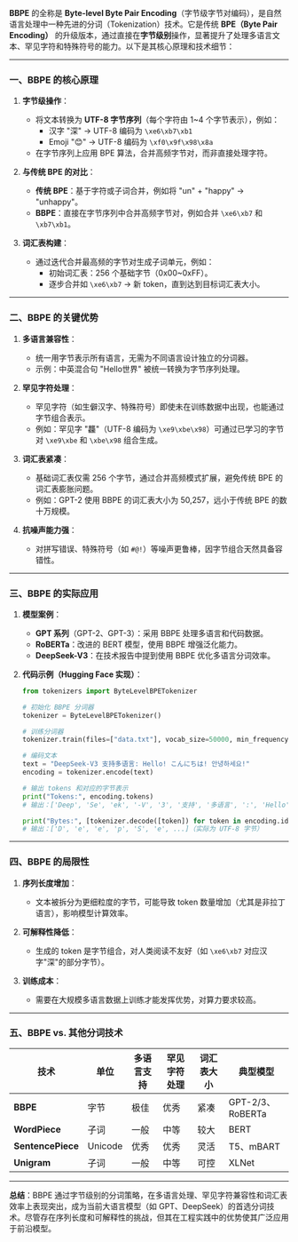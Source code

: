 **BBPE** 的全称是 **Byte-level Byte Pair Encoding**（字节级字节对编码），是自然语言处理中一种先进的分词（Tokenization）技术。它是传统 **BPE（Byte Pair Encoding）** 的升级版本，通过直接在**字节级别**操作，显著提升了处理多语言文本、罕见字符和特殊符号的能力。以下是其核心原理和技术细节：

---

### 一、BBPE 的核心原理
1. **字节级操作**：
   - 将文本转换为 **UTF-8 字节序列**（每个字符由 1~4 个字节表示），例如：
     - 汉字 "深" → UTF-8 编码为 `\xe6\xb7\xb1`
     - Emoji "😊" → UTF-8 编码为 `\xf0\x9f\x98\x8a`
   - 在字节序列上应用 BPE 算法，合并高频字节对，而非直接处理字符。

2. **与传统 BPE 的对比**：
   - **传统 BPE**：基于字符或子词合并，例如将 "un" + "happy" → "unhappy"。
   - **BBPE**：直接在字节序列中合并高频字节对，例如合并 `\xe6\xb7` 和 `\xb7\xb1`。

3. **词汇表构建**：
   - 通过迭代合并最高频的字节对生成子词单元，例如：
     - 初始词汇表：256 个基础字节（0x00~0xFF）。
     - 逐步合并如 `\xe6\xb7` → 新 token，直到达到目标词汇表大小。

---

### 二、BBPE 的关键优势
1. **多语言兼容性**：
   - 统一用字节表示所有语言，无需为不同语言设计独立的分词器。
   - 示例：中英混合句 "Hello世界" 被统一转换为字节序列处理。

2. **罕见字符处理**：
   - 罕见字符（如生僻汉字、特殊符号）即使未在训练数据中出现，也能通过字节组合表示。
   - 例如：罕见字 "龘"（UTF-8 编码为 `\xe9\xbe\x98`）可通过已学习的字节对 `\xe9\xbe` 和 `\xbe\x98` 组合生成。

3. **词汇表紧凑**：
   - 基础词汇表仅需 256 个字节，通过合并高频模式扩展，避免传统 BPE 的词汇表膨胀问题。
   - 例如：GPT-2 使用 BBPE 的词汇表大小为 50,257，远小于传统 BPE 的数十万规模。

4. **抗噪声能力强**：
   - 对拼写错误、特殊符号（如 `#@!`）等噪声更鲁棒，因字节组合天然具备容错性。

---

### 三、BBPE 的实际应用
1. **模型案例**：
   - **GPT 系列**（GPT-2、GPT-3）：采用 BBPE 处理多语言和代码数据。
   - **RoBERTa**：改进的 BERT 模型，使用 BBPE 增强泛化能力。
   - **DeepSeek-V3**：在技术报告中提到使用 BBPE 优化多语言分词效率。

2. **代码示例（Hugging Face 实现）**：
   ```python
   from tokenizers import ByteLevelBPETokenizer

   # 初始化 BBPE 分词器
   tokenizer = ByteLevelBPETokenizer()

   # 训练分词器
   tokenizer.train(files=["data.txt"], vocab_size=50000, min_frequency=2)

   # 编码文本
   text = "DeepSeek-V3 支持多语言: Hello! こんにちは! 안녕하세요!"
   encoding = tokenizer.encode(text)

   # 输出 tokens 和对应的字节表示
   print("Tokens:", encoding.tokens)
   # 输出：['Deep', 'Se', 'ek', '-V', '3', '支持', '多语言', ':', 'Hello', '!', 'こんにちは', '!', '안녕하세요', '!']

   print("Bytes:", [tokenizer.decode([token]) for token in encoding.ids])
   # 输出：['D', 'e', 'e', 'p', 'S', 'e', ...]（实际为 UTF-8 字节）
   ```

---

### 四、BBPE 的局限性
1. **序列长度增加**：
   - 文本被拆分为更细粒度的字节，可能导致 token 数量增加（尤其是非拉丁语言），影响模型计算效率。

2. **可解释性降低**：
   - 生成的 token 是字节组合，对人类阅读不友好（如 `\xe6\xb7` 对应汉字"深"的部分字节）。

3. **训练成本**：
   - 需要在大规模多语言数据上训练才能发挥优势，对算力要求较高。

---

### 五、BBPE vs. 其他分词技术
| 技术           | 单位     | 多语言支持 | 罕见字符处理 | 词汇表大小 | 典型模型         |
|----------------|----------|------------|--------------|------------|------------------|
| **BBPE**       | 字节     | 极佳       | 优秀         | 紧凑       | GPT-2/3、RoBERTa |
| **WordPiece**  | 子词     | 一般       | 中等         | 较大       | BERT             |
| **SentencePiece** | Unicode | 优秀       | 优秀         | 灵活       | T5、mBART        |
| **Unigram**    | 子词     | 一般       | 中等         | 可控       | XLNet            |

---

**总结**：BBPE 通过字节级别的分词策略，在多语言处理、罕见字符兼容性和词汇表效率上表现突出，成为当前大语言模型（如 GPT、DeepSeek）的首选分词技术。尽管存在序列长度和可解释性的挑战，但其在工程实践中的优势使其广泛应用于前沿模型。